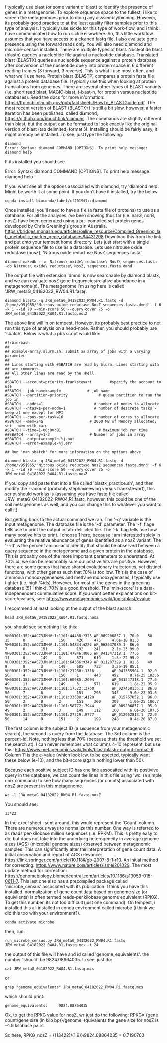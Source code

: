 I typically use blast (or some variant of blast) to identify the presence of genes in a metagenome. To explore sequence space to the fullest, i like to screen the metagenomes prior to doing any asssembly/binning. However, its probably good practice to at the least quality filter samples prior to this type of analysis. I typically use sickle for this type of work-flow, and i think i have communicated how to run sickle elsewhere. So, this little workflow assumes that you have access to a cleaned fastq file. I also evaluate gene presence using the forward reads only. You will also need diamond and microbe-census installed. 
There are multiple types of blast. Nucleotide blast (blastn) queries a nucleotide file against a nucleotide database. Translated blast (BLASTX) queries a nucleotide sequence against a protein database after conversion of the nucleotide query into protein space in 6 different reading frames (3 forward, 3 reverse). This is what I use most often, and what we'll use here. Protein blast (BLASTP) compares a protein fasta file against a protein database file. I typically use this when looking at protein translations from genomes. There are several other types of BLAST variants (i.e. short read blast, MAGIC-blast, t-blast-n, for protein versus nucleotide databases). Read the docs for more information: https://ftp.ncbi.nlm.nih.gov/pub/factsheets/HowTo_BLASTGuide.pdf. The most recent version of BLAST (BLASTX+) is still a bit slow. however, a faster iteration has been published, called diamond, https://github.com/bbuchfink/diamond. The commands are slighlty different than blast, but the output can be formatted to look exactly like the original version of blast (tab delimited, format 6). 
Installing should be fairly easy, it might already be installed. To see, just type the following:

```
diamond
Error: Syntax: diamond COMMAND [OPTIONS]. To print help message: diamond help
```
If its installed you should see 

Error: Syntax: diamond COMMAND [OPTIONS]. To print help message: diamond help

If you want see all the options associated with diamond, try 'diamond help'. Might be worth it at some point.
If you don't have it installed, try the below.

```
conda install bioconda/label/cf201901::diamond

```
Once installed, you'll need to have a file (a fasta file of proteins) to use as a database. For all the analyses i've been showing thus far (i.e. narG, norB, nosZ) have been generated using a pre-compiled set protein genes developed by Chris Greening's group in Australia. https://bridges.monash.edu/articles/online_resource/Compiled_Greening_lab_metabolic_marker_gene_databases/14431208
Download this from the link and put onto your tempest home directory. Lets just start with a single protein sequence file to use as a database. Lets use nitrouse oxide reductase (nosZ), 'Nitrous oxide reductase NosZ sequences.fasta'.

```
diamond makedb --in Nitrous\ oxide\ reductase\ NosZ\ sequences.fasta --db Nitrous\ oxide\ reductase\ NosZ\ sequences.fasta.dmnd
```
The output file with extension 'dmnd' is now searchable by diamond blastx, and we can evaluate nosZ gene frequencies/relative abundance in a metagenome(s). 
The metagenome i'm using here is called 'JRW_metaG_04182022_RW04.R1.fastq'.

```
diamond blastx -q JRW_metaG_04182022_RW04.R1.fastq -d /home/v95j955/'Nitrous oxide reductase NosZ sequences.fasta.dmnd' -f 6 -k 1 --id 70 --min-score 50 --query-cover 75 -o JRW_metaG_04182022_RW04.R1.fastq.nosZ
```
The above line will in on tempest. However, its probably best practice to not run this type of analysis on a head-node. Rather, you should probably use 'sbatch'. Below is what a pbs script would like:

```
#!/bin/bash
##
## example-array.slurm.sh: submit an array of jobs with a varying parameter
##
## Lines starting with #SBATCH are read by Slurm. Lines starting with ## are comments.
## All other lines are read by the shell.
##
#SBATCH --account=priority-frankstewart        #specify the account to use
#SBATCH --job-name=sample            # job name
#SBATCH --partition=priority              # queue partition to run the job in
#SBATCH --nodes=1                       # number of nodes to allocate
#SBATCH --ntasks-per-node=1             # number of descrete tasks - keep at one except for MPI
#SBATCH --cpus-per-task=16              # number of cores to allocate
#SBATCH --mem=24G                     # 2000 MB of Memory allocated; set --mem with care
#SBATCH --time=1-00:00:01                 # Maximum job run time
##SBATCH --array=1-3                  # Number of jobs in array
#SBATCH --output=example-%j.out
#SBATCH --error=example-%j.err

## Run 'man sbatch' for more information on the options above.

diamond blastx -q JRW_metaG_04182022_RW04.R1.fastq -d /home/v95j955/'Nitrous oxide reductase NosZ sequences.fasta.dmnd' -f 6 -k 1 --id 70 --min-score 50 --query-cover 75 -o JRW_metaG_04182022_RW04.R1.fastq.nosZ
```
If you copy and paste that into a file called 'blastx_practice.sh', and then modify the --acount (probably stephanieewing versus frankstewart), this script should work as is (assuming you have fastq file called JRW_metaG_04182022_RW04.R1.fastq, however, this could be one of the soil metagenomes as well, and you can change this to whatever you want to call it). 

But getting back to the actual command we ran. The '-q' variable is the input metagenome. The database file is the '-d' parameter. The '-f' flage tells use to print the output in tab-delimited file.
The '-k' flag tells use how many postive hits to print. I choose 1 here, because i am interested solely in evaluating the relative abundance of genes identified as a nosZ variant. The '--id' is the percent amino-acid identity that should be observed between a query sequence in the metagenome and a given protein in the database. This is probably one of the more important parameters to understand. At 70% id, we can be reasonably sure our postive hits are positive. However, there are some genes that have shared evolutionary trajectories, yet distinct functions, with other genes such that 70% is too low. This is the case of ammonia monooxygeneases and methane monooxygenases, I typically use tighter (i.e. high %ids). However, for most of the genes in the greening database (51 i think), 70% is a good threshold. The 'min-score' is a data-indepenendent cummulative score. If you want better explanations on bit-score/evalues, see:
https://www.metagenomics.wiki/tools/blast/evalue

I recommend at least looking at the output of the blast search:
```
head JRW_metaG_04182022_RW04.R1.fastq.nosZ
```
you should see something like this:
```
VH00301:352:AAC73JMHV:1:1101:44438:2325 WP_009206857.1  70.0    50      15      0       1       150     426     475     4.6e-18 81.3
VH00301:352:AAC73JMHV:1:1101:54834:6282 WP_068637089.1  86.0    50      7       0       151     2       192     241     2.1e-23 99.0
VH00301:352:AAC73JMHV:1:1101:47846:8005 WP_041347318.1  77.6    49      11      0       149     3       571     619     1.8e-22 95.9
VH00301:352:AAC73JMHV:1:1101:64566:9349 WP_011287329.1  81.6    49      9       0       3       149     685     733     3.2e-19 85.1
VH00301:352:AAC73JMHV:1:1101:21280:11318        WP_041355904.1  92.0    50      4       0       150     1       443     492     8.7e-25 103.6
VH00301:352:AAC73JMHV:1:1101:60685:12094        WP_041347318.1  77.6    49      11      0       149     3       571     619     1.8e-22 95.9
VH00301:352:AAC73JMHV:1:1101:17322:13760        WP_027458136.1  86.0    50      7       0       2       151     296     345     9.0e-22 93.6
VH00301:352:AAC73JMHV:1:1101:33588:14120        WP_015767852.1  96.0    50      2       0       2       151     260     309     1.0e-25 106.7
VH00301:352:AAC73JMHV:1:1101:58772:17944        WP_009206857.1  95.9    49      2       0       3       149     112     160     6.0e-26 107.5
VH00301:352:AAC73JMHV:1:1101:27529:18777        WP_012962813.1  72.0    50      14      0       151     2       199     248     8.4e-20 87.0
```
The first column is the subject ID (a sequence from your metagenomic search), the second is query from the database. The 3rd column is the percent-id. Note, nothing less that 70% (because thats the threshold we set the search at). I can never remember what columns 4-10 represent, but use this: https://www.metagenomics.wiki/tools/blast/blastn-output-format-6. Column 11 is the e-value (which look low, to be epected, typically want these below 1e-10), and the bit-score (again nothing lower than 50). 

Because each positive subject ID has one line assocaited with its postivive query in the database, we can count the lines in this file using 'wc' (a simple unix command) to see how many sequences (or counts) associated with nosZ are present in this metagenome.

```
wc -l JRW_metaG_04182022_RW04.R1.fastq.nosZ
```
You should see:
```
13422
```
In the excel sheet i sent around, this would represent the 'Count' column. 
There are numerous ways to normalize this number. One way is referred to as reads per-kilobase million sequences (i.e. RPKM).
This is pretty easy to do, but does not take into the underlying heterogeneity in average genome sizes (AGS) (microbial genome sizes) observed between metagenomic samples. 
This can significantly alter the interpretation of gene count data. 
A initial observation and report of AGS relevance: https://link.springer.com/article/10.1186/gb-2007-8-1-r10. 
An initial method for correcting: https://www.nature.com/articles/ismej201029. 
The most update method for correction: https://genomebiology.biomedcentral.com/articles/10.1186/s13059-015-0611-7.
This last one also has a precompiled package called 'microbe_census' associated with its publication. 
I think you have this installed. normalization of gene count data based on genome size (or equivilents) is often termed reads-per kilobase genome equivalent (RPKG).  
To get this number, its not too difficult (just one command). On tempest, i installed this all installed in conda environment called microbe (i think we did this too with your environment?).

```
conda activate microbe
```
then, run:
```
run_microbe_census.py JRW_metaG_04182022_RW04.R1.fastq JRW_metaG_04182022_RW04.R1.fastq.mcs -t 24
```
the output of this file will have and id called 'genome_equivalents'.
the number 'should' be 9824.08864035. to see, just do:
```
cat JRW_metaG_04182022_RW04.R1.fastq.mcs
```
or 
```
grep "genome_equivalents" JRW_metaG_04182022_RW04.R1.fastq.mcs
```
which should print:
```
genome_equivalents:     9824.08864035
```
Ok, to get the RPKG value for nosZ, we just do the following:
RPKG= {gene count/gene size (in kilo bp)}/genome_equivalents
the gene size for nosZ is ~1.9 kilobase pairs. 

So here, RPKG_nosZ = {(13422)/(1.9)}/9824.08864035 = 0.7190703


